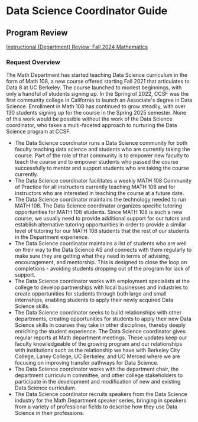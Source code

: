 # Data Science Coordinator Guide

## Program Review
[Instructional (Department) Review: Fall 2024 Mathematics
](https://ccsf.curricunet.com/DynamicReports/AllFieldsReportByEntity/80069?entityType=Module&reportId=146)

### Request Overview

The Math Department has started teaching Data Science curriculum in the form of Math 108, a new course offered starting Fall 2021 that articulates to Data 8 at UC Berkeley. The course launched to modest beginnings, with only a handful of students signing up. In the Spring of 2022, CCSF was the first community college in California to launch an Associate's degree in Data Science. Enrollment in Math 108 has continued to grow steadily, with over 130 students signing up for the course in the Spring 2025 semester. None of this work would be possible without the work of the Data Science coordinator, who takes a multi-faceted approach to nurturing the Data Science program at CCSF.
- The Data Science coordinator runs a Data Science community for both faculty teaching data science and students who are currently taking the course. Part of the role of that community is to empower new faculty to teach the course and to empower students who passed the course successfully to mentor and support students who are taking the course currently.
- The Data Science coordinator facilitates a weekly MATH 108 Community of Practice for all instructors currently teaching MATH 108 and for instructors who are interested in teaching the course at a future date.
- The Data Science coordinator maintains the technology needed to run MATH 108.
The Data Science coordinator organizes specific tutoring opportunities for MATH 108 students. Since MATH 108 is such a new course, we usually need to provide additional support for our tutors and establish alternative tutoring opportunities in order to provide a similar level of tutoring for our MATH 108 students that the rest of our students in the Department experience.
- The Data Science coordinator maintains a list of students who are well on their way to the Data Science AS and connects with them regularly to make sure they are getting what they need in terms of advising, encouragement, and mentorship. This is designed to close the loop on completions - avoiding students dropping out of the program for lack of support. 
- The Data Science coordinator works with employment specialists at the college to develop partnerships with local businesses and industries to create opportunities for students through both large and small internships, enabling students to apply their newly acquired Data Science skills.
- The Data Science coordinator seeks to build relationships with other departments, creating opportunities for students to apply their new Data Science skills in courses they take in other disciplines, thereby deeply enriching the student experience.
The Data Science coordinator gives regular reports at Math department meetings. These updates keep our faculty knowledgeable of the growing program and our relationships with institutions such as the relationship we have with Berkeley City College, Laney College, UC Berkeley, and UC Merced where we are focusing on improving transfer pathways for Data Science.
- The Data Science coordinator works with the department chair, the department curriculum committee, and other college stakeholders to participate in the development and modification of new and existing Data Science curriculum. 
- The Data Science coordinator recruits speakers from the Data Science industry for the Math Department speaker series, bringing in speakers from a variety of professional fields to describe how they use Data Science in their professions.